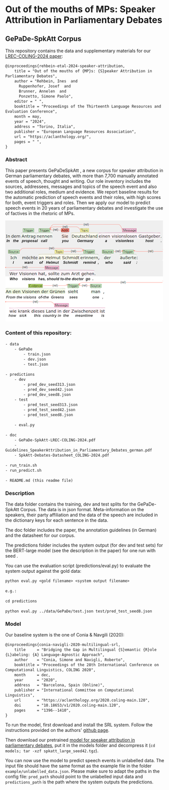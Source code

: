# Out of the mouths of MPs: Speaker Attribution in Parliamentary Debates
## GePaDe-SpkAtt Corpus


This repository contains the data and supplementary materials for our [LREC-COLING-2024 paper](https://github.com/umanlp/spkatt/blob/master/doc/GePaDe-SpkAtt-LREC-COLING-2024.pdf):

``` 
@inproceedings{rehbein-etal-2024-speaker-attribution,
    title = "Out of the mouths of {MP}s: {S}peaker Attribution in Parliamentary Debates",
    author = "Rehbein, Ines  and
      Ruppenhofer, Josef  and
      Brunner, Annelen  and
      Ponzetto, Simone Paolo",
    editor = " ",
    booktitle = "Proceedings of the Thirteenth Language Resources and Evaluation Conference",
    month = may,
    year = "2024",
    address = "Torino, Italia",
    publisher = "European Language Resources Association",
    url = "https://aclanthology.org/",
    pages = " ",
}
```

### Abstract

This paper presents GePaDeSpkAtt , a new corpus for speaker attribution in German parliamentary debates, with
more than 7,700 manually annotated events of speech, thought and writing. Our role inventory includes the sources,
addressees, messages and topics of the speech event and also two additional roles, medium and evidence. We
report baseline results for the automatic prediction of speech events and their roles, with high scores for both, event
triggers and roles. Then we apply our model to predict speech events in 20 years of parliamentary debates and
investigate the use of factives in the rhetoric of MPs.

![Speaker attribution example](doc/spkatt.png?raw=true "Speaker attribution in parliamentary debates.")

 

### Content of this repository:

```
- data
	- GePaDe
		- train.json
		- dev.json
		- test.json

- predictions
	- dev
		- pred_dev_seed313.json
		- pred_dev_seed42.json
		- pred_dev_seed8.json
	- test
		- pred_test_seed313.json
		- pred_test_seed42.json
		- pred_test_seed8.json

	- eval.py

- doc
	- GePaDe-SpkAtt-LREC-COLING-2024.pdf
	- Guidelines_SpeakerAttribution_in_Parliamentary_Debates_german.pdf  
	- SpkAtt-Debates-Datasheet_COLING-2024.pdf

- run_train.sh
- run_predict.sh

- README.md (this readme file)
```

### Description

The data folder contains the training, dev and test splits for the GePaDe-SpkAtt Corpus.
The data is in json format. Meta-information on the speakers, their party affiliation 
and the data of the speech are included in the dictionary keys for each sentence in the data.

The doc folder includes the paper, the annotation guidelines (in German) and the datasheet for our corpus.

The predictions folder includes the system output (for dev and test sets) for the BERT-large model
(see the description in the paper) for one run with seed .

You can use the evaluation script (predictions/eval.py) to evaluate the system output against the gold data:

```
python eval.py <gold filename> <system output filename>

e.g.:

cd predictions

python eval.py ../data/GePaDe/test.json test/pred_test_seed8.json
```

### Model

Our baseline system is the one of Conia & Navgili (2020):

```
@inproceedings{conia-navigli-2020-multilingual-srl,
    title     = "Bridging the Gap in Multilingual {S}emantic {R}ole {L}abeling: {A} Language-Agnostic Approach",
    author    = "Conia, Simone and Navigli, Roberto",
    booktitle = "Proceedings of the 28th International Conference on Computational Linguistics, COLING 2020",
    month     = dec,
    year      = "2020",
    address   = "Barcelona, Spain (Online)",
    publisher = "International Committee on Computational Linguistics",
    url       = "https://aclanthology.org/2020.coling-main.120",
    doi       = "10.18653/v1/2020.coling-main.120",
    pages     = "1396--1410",
}
```

To run the model, first download and install the SRL system. Follow the instructions provided on the authors' [github page](https://github.com/SapienzaNLP/multi-srl).

Then download our pretrained [model for speaker attribution in parliamentary debates](https://data.dws.informatik.uni-mannheim.de/spkatt/spkatt_large_seed42.tgz), put it in the models folder and decompress it (`cd models; tar -xzf spkatt_large_seed42.tgz`).

You can now use the model to predict speech events in unlabelled data. The input file should have the same format as the example file in 
the folder `example/unlabelled_data.json`. Please make sure to adapt the paths in the config file: 
`pred_path` should point to the unlabelled input data and `predictions_path` is the path where the system outputs the predictions.
















